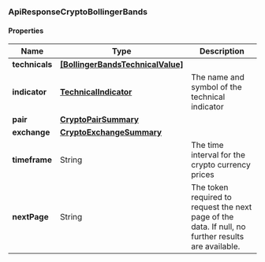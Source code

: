 
[//]: # (CLASS:ApiResponseCryptoBollingerBands)

[//]: # (KIND:object)

### ApiResponseCryptoBollingerBands

#### Properties

[//]: # (START_DEFINITION)

Name | Type | Description
------------ | ------------- | -------------
**technicals** | [**[BollingerBandsTechnicalValue]**](BollingerBandsTechnicalValue.md) |  &nbsp;
**indicator** | [**TechnicalIndicator**](TechnicalIndicator.md) | The name and symbol of the technical indicator &nbsp;
**pair** | [**CryptoPairSummary**](CryptoPairSummary.md) |  &nbsp;
**exchange** | [**CryptoExchangeSummary**](CryptoExchangeSummary.md) |  &nbsp;
**timeframe** | String | The time interval for the crypto currency prices &nbsp;
**nextPage** | String | The token required to request the next page of the data. If null, no further results are available. &nbsp;

[//]: # (END_DEFINITION)


[//]: # (CONTAINED_CLASS:BollingerBandsTechnicalValue)


[//]: # (CONTAINED_CLASS:TechnicalIndicator)


[//]: # (CONTAINED_CLASS:CryptoPairSummary)


[//]: # (CONTAINED_CLASS:CryptoExchangeSummary)






